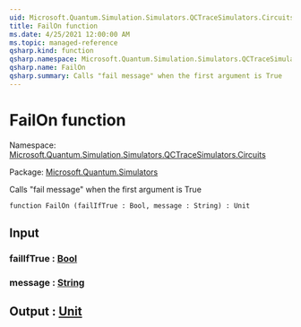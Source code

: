 ```yaml
---
uid: Microsoft.Quantum.Simulation.Simulators.QCTraceSimulators.Circuits.FailOn
title: FailOn function
ms.date: 4/25/2021 12:00:00 AM
ms.topic: managed-reference
qsharp.kind: function
qsharp.namespace: Microsoft.Quantum.Simulation.Simulators.QCTraceSimulators.Circuits
qsharp.name: FailOn
qsharp.summary: Calls "fail message" when the first argument is True
---
```


# FailOn function

Namespace: [Microsoft.Quantum.Simulation.Simulators.QCTraceSimulators.Circuits](xref:Microsoft.Quantum.Simulation.Simulators.QCTraceSimulators.Circuits)

Package: [Microsoft.Quantum.Simulators](https://nuget.org/packages/Microsoft.Quantum.Simulators)


Calls "fail message" when the first argument is True

```qsharp
function FailOn (failIfTrue : Bool, message : String) : Unit
```


## Input

### failIfTrue : [Bool](xref:microsoft.quantum.qsharp.valueliterals#bool-literals)




### message : [String](xref:microsoft.quantum.qsharp.valueliterals#string-literals)





## Output : [Unit](xref:microsoft.quantum.qsharp.valueliterals#unit-literal)

